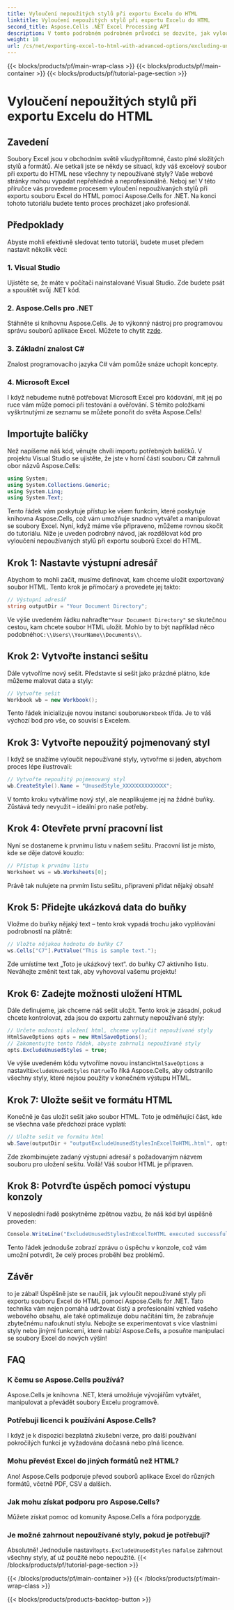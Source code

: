```yaml
---
title: Vyloučení nepoužitých stylů při exportu Excelu do HTML
linktitle: Vyloučení nepoužitých stylů při exportu Excelu do HTML
second_title: Aspose.Cells .NET Excel Processing API
description: V tomto podrobném podrobném průvodci se dozvíte, jak vyloučit nepoužívané styly při exportu Excelu do HTML pomocí Aspose.Cells for .NET.
weight: 10
url: /cs/net/exporting-excel-to-html-with-advanced-options/excluding-unused-styles/
---
```


{{< blocks/products/pf/main-wrap-class >}}
{{< blocks/products/pf/main-container >}}
{{< blocks/products/pf/tutorial-page-section >}}

# Vyloučení nepoužitých stylů při exportu Excelu do HTML

## Zavedení
Soubory Excel jsou v obchodním světě všudypřítomné, často plné složitých stylů a formátů. Ale setkali jste se někdy se situací, kdy váš excelový soubor při exportu do HTML nese všechny ty nepoužívané styly? Vaše webové stránky mohou vypadat nepřehledně a neprofesionálně. Neboj se! V této příručce vás provedeme procesem vyloučení nepoužívaných stylů při exportu souboru Excel do HTML pomocí Aspose.Cells for .NET. Na konci tohoto tutoriálu budete tento proces procházet jako profesionál.
## Předpoklady
Abyste mohli efektivně sledovat tento tutoriál, budete muset předem nastavit několik věcí:
### 1. Visual Studio
Ujistěte se, že máte v počítači nainstalované Visual Studio. Zde budete psát a spouštět svůj .NET kód.
### 2. Aspose.Cells pro .NET
Stáhněte si knihovnu Aspose.Cells. Je to výkonný nástroj pro programovou správu souborů aplikace Excel. Můžete to chytit z[zde](https://releases.aspose.com/cells/net/).
### 3. Základní znalost C#
Znalost programovacího jazyka C# vám pomůže snáze uchopit koncepty.
### 4. Microsoft Excel
I když nebudeme nutně potřebovat Microsoft Excel pro kódování, mít jej po ruce vám může pomoci při testování a ověřování.
S těmito položkami vyškrtnutými ze seznamu se můžete ponořit do světa Aspose.Cells!
## Importujte balíčky
Než napíšeme náš kód, věnujte chvíli importu potřebných balíčků. V projektu Visual Studio se ujistěte, že jste v horní části souboru C# zahrnuli obor názvů Aspose.Cells:
```csharp
using System;
using System.Collections.Generic;
using System.Linq;
using System.Text;
```
Tento řádek vám poskytuje přístup ke všem funkcím, které poskytuje knihovna Aspose.Cells, což vám umožňuje snadno vytvářet a manipulovat se soubory Excel.
Nyní, když máme vše připraveno, můžeme rovnou skočit do tutoriálu. Níže je uveden podrobný návod, jak rozdělovat kód pro vyloučení nepoužívaných stylů při exportu souborů Excel do HTML.
## Krok 1: Nastavte výstupní adresář
Abychom to mohli začít, musíme definovat, kam chceme uložit exportovaný soubor HTML. Tento krok je přímočarý a provedete jej takto:
```csharp
// Výstupní adresář
string outputDir = "Your Document Directory";
```
 Ve výše uvedeném řádku nahraďte`"Your Document Directory"` se skutečnou cestou, kam chcete soubor HTML uložit. Mohlo by to být například něco podobného`C:\\Users\\YourName\\Documents\\`.
## Krok 2: Vytvořte instanci sešitu
Dále vytvoříme nový sešit. Představte si sešit jako prázdné plátno, kde můžeme malovat data a styly:
```csharp
// Vytvořte sešit
Workbook wb = new Workbook();
```
 Tento řádek inicializuje novou instanci souboru`Workbook` třída. Je to váš výchozí bod pro vše, co souvisí s Excelem.
## Krok 3: Vytvořte nepoužitý pojmenovaný styl
I když se snažíme vyloučit nepoužívané styly, vytvořme si jeden, abychom proces lépe ilustrovali:
```csharp
// Vytvořte nepoužitý pojmenovaný styl
wb.CreateStyle().Name = "UnusedStyle_XXXXXXXXXXXXXX";
```
V tomto kroku vytváříme nový styl, ale neaplikujeme jej na žádné buňky. Zůstává tedy nevyužit – ideální pro naše potřeby.
## Krok 4: Otevřete první pracovní list
Nyní se dostaneme k prvnímu listu v našem sešitu. Pracovní list je místo, kde se děje datové kouzlo:
```csharp
// Přístup k prvnímu listu
Worksheet ws = wb.Worksheets[0];
```
Právě tak nulujete na prvním listu sešitu, připraveni přidat nějaký obsah!
## Krok 5: Přidejte ukázková data do buňky
Vložme do buňky nějaký text – tento krok vypadá trochu jako vyplňování podrobností na plátně:
```csharp
// Vložte nějakou hodnotu do buňky C7
ws.Cells["C7"].PutValue("This is sample text.");
```
Zde umístíme text „Toto je ukázkový text“. do buňky C7 aktivního listu. Neváhejte změnit text tak, aby vyhovoval vašemu projektu!
## Krok 6: Zadejte možnosti uložení HTML
Dále definujeme, jak chceme náš sešit uložit. Tento krok je zásadní, pokud chcete kontrolovat, zda jsou do exportu zahrnuty nepoužívané styly:
```csharp
// Určete možnosti uložení html, chceme vyloučit nepoužívané styly
HtmlSaveOptions opts = new HtmlSaveOptions();
// Zakomentujte tento řádek, abyste zahrnuli nepoužívané styly
opts.ExcludeUnusedStyles = true;
```
 Ve výše uvedeném kódu vytvoříme novou instanci`HtmlSaveOptions` a nastavit`ExcludeUnusedStyles` na`true`To říká Aspose.Cells, aby odstranilo všechny styly, které nejsou použity v konečném výstupu HTML.
## Krok 7: Uložte sešit ve formátu HTML
Konečně je čas uložit sešit jako soubor HTML. Toto je odměňující část, kde se všechna vaše předchozí práce vyplatí:
```csharp
// Uložte sešit ve formátu html
wb.Save(outputDir + "outputExcludeUnusedStylesInExcelToHTML.html", opts);
```
Zde zkombinujete zadaný výstupní adresář s požadovaným názvem souboru pro uložení sešitu. Voilà! Váš soubor HTML je připraven.
## Krok 8: Potvrďte úspěch pomocí výstupu konzoly
V neposlední řadě poskytněme zpětnou vazbu, že náš kód byl úspěšně proveden:
```csharp
Console.WriteLine("ExcludeUnusedStylesInExcelToHTML executed successfully.");
```
Tento řádek jednoduše zobrazí zprávu o úspěchu v konzole, což vám umožní potvrdit, že celý proces proběhl bez problémů.
## Závěr
to je zábal! Úspěšně jste se naučili, jak vyloučit nepoužívané styly při exportu souboru Excel do HTML pomocí Aspose.Cells for .NET. Tato technika vám nejen pomáhá udržovat čistý a profesionální vzhled vašeho webového obsahu, ale také optimalizuje dobu načítání tím, že zabraňuje zbytečnému nafouknutí stylu. 
Nebojte se experimentovat s více vlastními styly nebo jinými funkcemi, které nabízí Aspose.Cells, a posuňte manipulaci se soubory Excel do nových výšin!
## FAQ
### K čemu se Aspose.Cells používá?  
Aspose.Cells je knihovna .NET, která umožňuje vývojářům vytvářet, manipulovat a převádět soubory Excelu programově.
### Potřebuji licenci k používání Aspose.Cells?  
I když je k dispozici bezplatná zkušební verze, pro další používání pokročilých funkcí je vyžadována dočasná nebo plná licence.
### Mohu převést Excel do jiných formátů než HTML?  
Ano! Aspose.Cells podporuje převod souborů aplikace Excel do různých formátů, včetně PDF, CSV a dalších.
### Jak mohu získat podporu pro Aspose.Cells?  
 Můžete získat pomoc od komunity Aspose.Cells a fóra podpory[zde](https://forum.aspose.com/c/cells/9).
### Je možné zahrnout nepoužívané styly, pokud je potřebuji?  
 Absolutně! Jednoduše nastavit`opts.ExcludeUnusedStyles` na`false` zahrnout všechny styly, ať už použité nebo nepoužité.
{{< /blocks/products/pf/tutorial-page-section >}}

{{< /blocks/products/pf/main-container >}}
{{< /blocks/products/pf/main-wrap-class >}}

{{< blocks/products/products-backtop-button >}}
